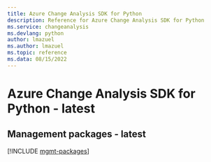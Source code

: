 ```yaml
---
title: Azure Change Analysis SDK for Python
description: Reference for Azure Change Analysis SDK for Python
ms.service: changeanalysis
ms.devlang: python
author: lmazuel
ms.author: lmazuel
ms.topic: reference
ms.data: 08/15/2022
---
```

# Azure Change Analysis SDK for Python - latest

## Management packages - latest
[!INCLUDE [mgmt-packages](change-analysis-mgmt-index.md)]